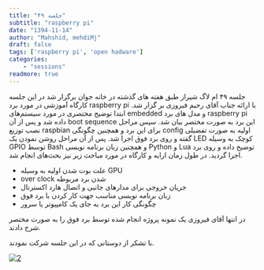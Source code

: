 ```yaml
---
title: "جلسه ۴۹"
subtitle: "raspberry pi"
date: "1394-11-14"
author: "Mahshid, mehdiMj"
draft: false
tags: ['raspberry pi', 'open hadware']
categories:
    - "sessions"
readmore: true
---
```

جلسه ۴۹ ام لاگ شیراز طبق هفته های گذشته در خانه جوان برگزار شد در این جلسه کارگاه آموزشی در مورد برد raspberry pi با ارائه جناب آقای رحیم فیروزی بر گزار شد. ابتدا توضیح مختصری در مورد سیستم‌های embedded و مدل های برد raspberry pi داده شد و پس از آن boot sequence این برد به صورت مختصر بیان شد. سپس مراحل نصب توزیع raspbian برای این برد و همچنین چگونگی config اولیه به صورت تفضیلی گفته و روی برد فوق اجرا شد. پس از آن مراحل روشن نمودن یک LED کوچک به وسیله GPIO توسط Bash و همچنین زبان برنامه نویسی Python و Lua توضیح داده و روی برد اجرا گردید. در طول زمان ارایه و کارگاه در مورد مباحث زیر نیز بحث‌های انجام شد.

  * علت بوت شدن اولیه به وسیله GPU
  * over clock شدن برد مربوطه
  * جریان خروجی برای مدارهای جانبی و اتصال هارد اکسترنال
  * زبان برنامه نویسی مناسب جهت کار کردن با برد فوق
  * چگونگی کار این برد به جای یک کامپیوتر یا سرور

در انتها آقای فیروزی یک نمونه پروژه انجام شده توسط برد فوق را به صورت مختصر شرح دادند.

با تشکر از دوستانی که در این جلسه شرکت نمودند.

[![2](../../img/a33a4c20-fdbb-11e6-86dd-a088b4d860141488289302.0597765.jpeg)](../../img/a33a4c20-fdbb-11e6-86dd-a088b4d860141488289302.0597765.jpeg)
